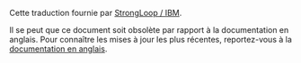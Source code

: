 <p>Cette traduction fournie par <a href="http://strongloop.com">StrongLoop / IBM</a>.</p>

Il se peut que ce document soit obsolète par rapport à la documentation en anglais. Pour connaître les mises à jour les plus récentes, reportez-vous à la <a href="/expressjs.com/">documentation en anglais</a>.
